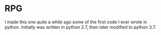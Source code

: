 # RPG
I made this one quite a while ago some of the first code I ever wrote in python. Initially was written in python 2.7, then later modified to python 3.7.
